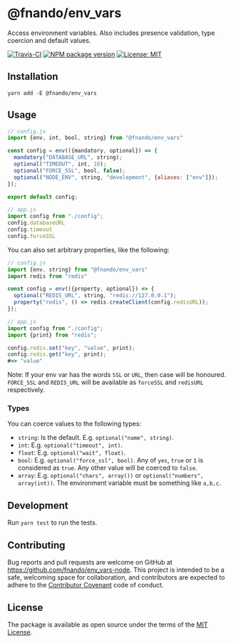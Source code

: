 # @fnando/env_vars

Access environment variables. Also includes presence validation, type coercion and default values.

[![Travis-CI](https://travis-ci.org/fnando/env_vars-node.svg)](https://travis-ci.org/fnando/env_vars-node)
[![NPM package version](https://img.shields.io/npm/v/@fnando/env_vars.svg)](https://www.npmjs.com/package/@fnando/env_vars)
[![License: MIT](https://img.shields.io/npm/l/@fnando/env_vars.svg)](https://tldrlegal.com/license/mit-license)

## Installation

```
yarn add -E @fnando/env_vars
```

## Usage

```js
// config.js
import {env, int, bool, string} from "@fnando/env_vars"

const config = env(({mandatory, optional}) => {
  mandatory("DATABASE_URL", string);
  optional("TIMEOUT", int, 10);
  optional("FORCE_SSL", bool, false);
  optional("NODE_ENV", string, "development", {aliases: ["env"]});
});

export default config;

// app.js
import config from "./config";
config.databaseURL
config.timeout
config.forceSSL
```

You can also set arbitrary properties, like the following:

```js
// config.js
import {env, string} from "@fnando/env_vars"
import redis from "redis"

const config = env(({property, optional}) => {
  optional("REDIS_URL", string, "redis://127.0.0.1");
  property("redis", () => redis.createClient(config.redisURL));
});

// app.js
import config from "./config";
import {print} from "redis";

config.redis.set("key", "value", print);
config.redis.get("key", print);
#=> "value"
```

Note: If your env var has the words `SSL` or `URL`, then case will be honoured. `FORCE_SSL` and `REDIS_URL` will be available as `forceSSL` and `redisURL` respectively.

### Types

You can coerce values to the following types:

- `string`: Is the default. E.g. `optional("name", string)`.
- `int`: E.g. `optional("timeout", int)`.
- `float`: E.g. `optional("wait", float)`.
- `bool`: E.g. `optional("force_ssl", bool)`. Any of `yes`, `true` or `1` is considered as `true`. Any other value will be coerced to `false`.
- `array`: E.g. `optional("chars", array())` or `optional("numbers", array(int))`. The environment variable must be something like `a,b,c`.

## Development

Run `yarn test` to run the tests.

## Contributing

Bug reports and pull requests are welcome on GitHub at https://github.com/fnando/env_vars-node. This project is intended to be a safe, welcoming space for collaboration, and contributors are expected to adhere to the [Contributor Covenant](contributor-covenant.org) code of conduct.

## License

The package is available as open source under the terms of the [MIT License](http://opensource.org/licenses/MIT).
